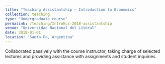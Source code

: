 ```yaml
---
title: "Teaching Assistantship — Introduction to Economics"
collection: teaching
type: "Undergraduate course"
permalink: /teaching/IntroEcs-2018-assistantship
venue: "Universidad Nacional del Litoral"
date: 2018-01-01
location: "Santa Fe, Argentina"
---
```


Collaborated passively with the course instructor, taking charge of selected lectures and providing assistance with assignments and student inquiries.

